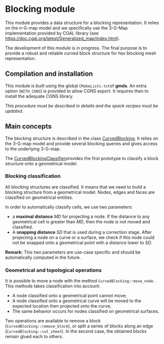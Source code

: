 # Blocking module

This module provides a data structure for a blocking representation. It relies on
the *n*-G-map model and we specifically use the 3-G-Map implementation 
provided by CGAL library (see https://doc.cgal.org/latest/Generalized_map/index.html).

The development of this module is in progress. The final purpose is to provide a robust and reliable curved block 
structure for hex blocking mesh representation. 

## Compilation and installation

This module is built using the global `CMakeLists.txt`of **gmds**. An extra option (`WITH_CGNS`) is provided to allow
CGNS export. It requires then to install the adequate CGNS library. 

*This procedure must be described in details and the spack recipes must be updated.*


## Main concepts

The blocking structure is described in  the class [CurvedBlocking](inc/CurvedBlocking.h). It relies on the 3-G-map model
and provide several blocking queries and gives access to the underlying 3-G-map.

The [CurvedBlockingClassifier](inc/CurvedBlockingClassifier.h)provides the first prototype to classify a block structure
onto a geometrical model. 

### Blocking classification
All blocking structures are classified. It means that we need to build a blocking structure from
a geometrical model. Nodes, edges and faces are classified on geometrical entities.

In order to automatically classify cells, we use two parameters: 
- a **maximal distance** *MD* for projecting a node. If the distance to any geometrical cell is greater than *MD*, then the node is not moved and classified.
- A **snapping distance** *SD* that is used during a correction stage. After projecting a node on a curve or a surface, we check if this node could not be snapped onto a geometrical point with a distance lower to *SD*.

**Remark:** This two parameters are use-case specific and should be automatically computed in the future.

### Geometrical and topological operations

It is possible to move a node with the method `CurvedBlocking::move_node`. This methods takes classification into
account:
- A node classified onto a geometrical point cannot move;
- A node classified onto a geometrical curve will be moved to the expected location then projected onto the curve;
- The same behavior occurs for nodes classified on geometrical surfaces.

Two operations are available to remove a block (`CurvedBlocking::remove_block`), or split a series of blocks along an 
edge (`CurvedBlocking::cut_sheet`). In the second case, the obtained blocks remain glued each to others.